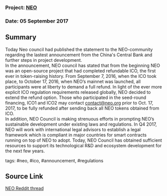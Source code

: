 ### Project: [NEO](../projects/neo.md)
### Date: 05 September 2017
## Summary
Today Neo council had published the statement to the NEO-community regarding the lastest announcement from the China's Central Bank and further steps in project development.  
In the announcement, NEO council has stated that from the beginning NEO was an open-source project that had completed refundable ICO, the first ever in token-raising history.
From September 7, 2016, when the ICO took place, to October 17, 2016, when NEO’s mainnet was launched, all participants were at liberty to demand a full refund.
In light of the ever more explicit ICO regulation requirements released globally, NEO decided to extend the refund option. Those who participated in the seed-round financing, ICO1 and ICO2 may contact contact@neo.org prior to Oct. 17, 2017, to be fully refunded after sending back all NEO tokens obtained from ICO.  
In addition, NEO Council is making strenuous efforts in prompting NEO’s sustainable development under existing laws and regulations. In Q4 2017, NEO will work with international legal advisors to establish a legal framework which is compliant in major countries for smart contracts running on top of NEO to adopt.
Today, NEO Council has obtained sufficient resources to support its technological R&D and ecosystem development for the next few years.

tags: #neo, #ico, #announcement, #regulations
## Source Link
[NEO Reddit thread](https://www.reddit.com/r/NEO/comments/6y7q49/a_statement_from_neo_council/) 
